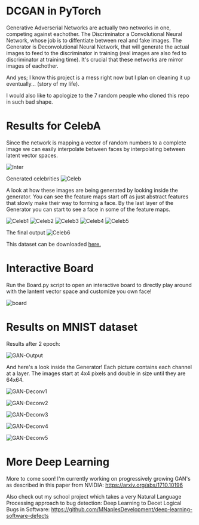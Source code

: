 # DCGAN in PyTorch

Generative Adverserial Networks are actually two networks in one, competing against eachother. The Discriminator a Convolutional Neural Network, whose job is to diffentiate between real and fake images. The Generator is Deconvolutional Neural Network, that will generate the actual images to feed to the discriminator in training (real images are also fed to discriminator at training time). It's crucial that these networks are mirror images of eachother.

And yes; I know this project is a mess right now but I plan on cleaning it up eventually... (story of my life).

I would also like to apologize to the 7 random people who cloned this repo in such bad shape.

# Results for CelebA
Since the network is mapping a vector of random numbers to a complete image we can easily interpolate between faces by interpolating between latent vector spaces.

![Inter](/imgs/inter.gif)

Generated celebrities
![Celeb](/imgs/Celeb.png)

A look at how these images are being generated by looking inside the generator. You can see the feature maps start off as just abstract features that slowly make their way to forming a face. By the last layer of the Generator you can start to see a face in some of the feature maps.

![Celeb1](/imgs/Celeb1.png)
![Celeb2](/imgs/Celeb2.png)
![Celeb3](/imgs/Celeb3.png)
![Celeb4](/imgs/Celeb4.png)
![Celeb5](/imgs/Celeb5.png)

The final output
![Celeb6](/imgs/Celeb6.png)

This dataset can be downloaded [here.](https://drive.google.com/drive/folders/0B7EVK8r0v71pTUZsaXdaSnZBZzg)

# Interactive Board

Run the Board.py script to open an interactive board to directly play around with the lantent vector space and customize you own face!

![board](/imgs/board.gif)

# Results on MNIST dataset
Results after 2 epoch:

![GAN-Output](/imgs/GAN-Output.png)

And here's a look inside the Generator! Each picture contains each channel at a layer. The images start at 4x4 pixels and double in size until they are 64x64.

![GAN-Deconv1](/imgs/GAN-Deconv1.png)

![GAN-Deconv2](/imgs/GAN-Deconv2.png)

![GAN-Deconv3](/imgs/GAN-Deconv3.png)

![GAN-Deconv4](/imgs/GAN-Deconv4.png)

![GAN-Deconv5](/imgs/GAN-Deconv5.png)

# More Deep Learning

More to come soon! I'm currently working on progressively growing GAN's as described in this paper from NVIDIA: https://arxiv.org/abs/1710.10196

Also check out my school project which takes a very Natural Language Processing approach to bug detection: Deep Learning to Decet Logical Bugs in Software: https://github.com/MNaplesDevelopment/deep-learning-software-defects

